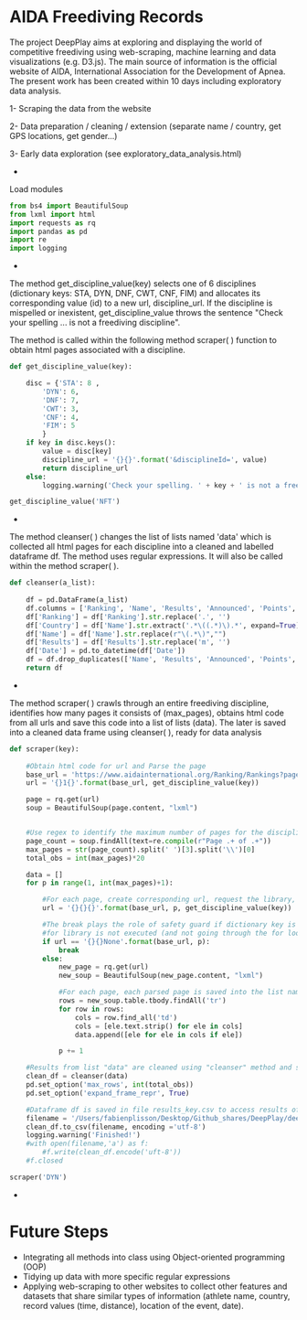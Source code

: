 
# AIDA Freediving Records

The project DeepPlay aims at exploring and displaying the world of competitive freediving using web-scraping, machine learning and data visualizations (e.g. D3.js). The main source of information is the official website of AIDA, International Association for the Development of Apnea. The present work has been created within 10 days including exploratory data analysis.

1- Scraping the data from the website

2- Data preparation / cleaning / extension (separate name / country, get GPS locations, get gender...)

3- Early data exploration (see exploratory_data_analysis.html)


-

Load modules


```python
from bs4 import BeautifulSoup
from lxml import html
import requests as rq
import pandas as pd
import re
import logging
```

-

The method get_discipline_value(key) selects one of 6 disciplines (dictionary keys: STA, DYN, DNF, CWT, CNF, FIM) and allocates its corresponding value (id) to a new url, discipline_url.
If the discipline is mispelled or inexistent, get_discipline_value throws the sentence "Check your spelling ... is not a freediving discipline".

The method is called within the following method scraper( ) function to obtain html pages associated with a discipline.


```python
def get_discipline_value(key):

    disc = {'STA': 8 ,
        'DYN': 6,
        'DNF': 7,
        'CWT': 3,
        'CNF': 4,
        'FIM': 5
        }
    if key in disc.keys():
        value = disc[key]
        discipline_url = '{}{}'.format('&disciplineId=', value) 
        return discipline_url
    else:
        logging.warning('Check your spelling. ' + key + ' is not a freediving discipline')
```


```python
get_discipline_value('NFT')
```

-

The method cleanser( ) changes the list of lists named 'data' which is collected all html pages for each discipline into a cleaned and labelled dataframe df. The method uses regular expressions. It will also be called within the method scraper( ).


```python
def cleanser(a_list):
    
    df = pd.DataFrame(a_list)
    df.columns = ['Ranking', 'Name', 'Results', 'Announced', 'Points', 'Penalties', 'Date', 'Place']
    df['Ranking'] = df['Ranking'].str.replace('.', '')
    df['Country'] = df['Name'].str.extract('.*\((.*)\).*', expand=True)
    df['Name'] = df['Name'].str.replace(r"\(.*\)","")
    df['Results'] = df['Results'].str.replace('m', '')
    df['Date'] = pd.to_datetime(df['Date'])
    df = df.drop_duplicates(['Name', 'Results', 'Announced', 'Points', 'Penalties', 'Date', 'Place', 'Country'])
    return df
```

-

The method scraper( ) crawls through an entire freediving discipline, identifies how many pages it consists of (max_pages), obtains html code from all urls and save this code into a list of lists (data). The later is saved into a cleaned data frame using cleanser( ), ready for data analysis


```python
def scraper(key):
    
    #Obtain html code for url and Parse the page
    base_url = 'https://www.aidainternational.org/Ranking/Rankings?page='
    url = '{}1{}'.format(base_url, get_discipline_value(key))

    page = rq.get(url)
    soup = BeautifulSoup(page.content, "lxml")


    #Use regex to identify the maximum number of pages for the discipline of interest
    page_count = soup.findAll(text=re.compile(r"Page .+ of .+"))
    max_pages = str(page_count).split(' ')[3].split('\\')[0]
    total_obs = int(max_pages)*20

    data = []
    for p in range(1, int(max_pages)+1):

        #For each page, create corresponding url, request the library, obtain html code and parse the page
        url = '{}{}{}'.format(base_url, p, get_discipline_value(key))

        #The break plays the role of safety guard if dictionary key is wrong (not spelled properly or non-existent) then the request
        #for library is not executed (and not going through the for loop to generate the data), an empty dataframe is saved
        if url == '{}{}None'.format(base_url, p):
            break
        else:
            new_page = rq.get(url)
            new_soup = BeautifulSoup(new_page.content, "lxml")

            #For each page, each parsed page is saved into the list named "data"
            rows = new_soup.table.tbody.findAll('tr')
            for row in rows:
                cols = row.find_all('td')
                cols = [ele.text.strip() for ele in cols]
                data.append([ele for ele in cols if ele])

            p += 1

    #Results from list "data" are cleaned using "cleanser" method and saved in a dataframe clean_df
    clean_df = cleanser(data)
    pd.set_option('max_rows', int(total_obs))
    pd.set_option('expand_frame_repr', True)

    #Dataframe df is saved in file results_key.csv to access results offline
    filename = '/Users/fabienplisson/Desktop/Github_shares/DeepPlay/deepplay/data/cleaned/results_{}.csv'.format(key)
    clean_df.to_csv(filename, encoding ='utf-8')
    logging.warning('Finished!')
    #with open(filename,'a') as f:
        #f.write(clean_df.encode('uft-8'))
    #f.closed

```


```python
scraper('DYN')
```

-

# Future Steps 

- Integrating all methods into class using Object-oriented programming (OOP)
- Tidying up data with more specific regular expressions
- Applying web-scraping to other websites to collect other features and datasets that share similar types of information (athlete name, country, record values (time, distance), location of the event, date).


```python

```
